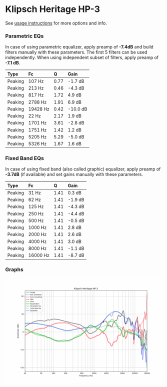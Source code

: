 # Klipsch Heritage HP-3
See [usage instructions](https://github.com/jaakkopasanen/AutoEq#usage) for more options and info.

### Parametric EQs
In case of using parametric equalizer, apply preamp of **-7.4dB** and build filters manually
with these parameters. The first 5 filters can be used independently.
When using independent subset of filters, apply preamp of **-7.1 dB**.

| Type    | Fc       |    Q | Gain     |
|:--------|:---------|:-----|:---------|
| Peaking | 107 Hz   | 0.77 | -1.7 dB  |
| Peaking | 213 Hz   | 0.46 | -4.3 dB  |
| Peaking | 817 Hz   | 1.72 | 4.9 dB   |
| Peaking | 2788 Hz  | 1.91 | 6.9 dB   |
| Peaking | 19428 Hz | 0.42 | -10.0 dB |
| Peaking | 22 Hz    | 2.17 | 1.9 dB   |
| Peaking | 1701 Hz  | 3.61 | -2.8 dB  |
| Peaking | 1751 Hz  | 1.42 | 1.2 dB   |
| Peaking | 5205 Hz  | 5.29 | -5.0 dB  |
| Peaking | 5326 Hz  | 1.67 | 1.6 dB   |

### Fixed Band EQs
In case of using fixed band (also called graphic) equalizer, apply preamp of **-3.7dB**
(if available) and set gains manually with these parameters.

| Type    | Fc       |    Q | Gain    |
|:--------|:---------|:-----|:--------|
| Peaking | 31 Hz    | 1.41 | 0.3 dB  |
| Peaking | 62 Hz    | 1.41 | -1.9 dB |
| Peaking | 125 Hz   | 1.41 | -4.3 dB |
| Peaking | 250 Hz   | 1.41 | -4.4 dB |
| Peaking | 500 Hz   | 1.41 | -0.5 dB |
| Peaking | 1000 Hz  | 1.41 | 2.8 dB  |
| Peaking | 2000 Hz  | 1.41 | 2.6 dB  |
| Peaking | 4000 Hz  | 1.41 | 3.0 dB  |
| Peaking | 8000 Hz  | 1.41 | -1.1 dB |
| Peaking | 16000 Hz | 1.41 | -8.7 dB |

### Graphs
![](./Klipsch%20Heritage%20HP-3.png)